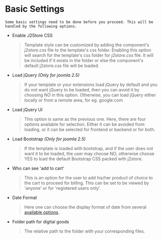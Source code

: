 # Basic Settings

    Some basic settings need to be done before you proceed. This will be handled by the following options.

 * Enable J2Store CSS
 
      >Template style can be customized by adding the component's *j2store.css* file to the template's css folder. Enabling this option will search for the template's css folder for _j2store.css_ file. It will be included if it exists in the folder or else the component's default j2store.css file will be loaded.

* Load jQuery
*(Only for joomla 2.5)*
    
    >If your template or your extensions load jQuery by default and you do not want jQuery to be loaded, then you can avoid it by choosing *NO* in this option. Otherwise, you can load jQuery either locally or from a remote area, for eg. google.com
    
* Load jQuery UI
    
    >This option is same as the previous one. Here, there are four options available for selection. Either it can be avoided from loading, or it can be selected for frontend or backend or for both.

* Load Bootstrap
 *(Only for joomla 2.5)*

    >If the template is loaded with bootstrap, and if the user does not want it to be loaded, the user may choose NO, otherwise choose YES to load the default Bootstrap CSS packed with j2store.

* Who can see 'add to cart'
 
    >This is an option for the user to add his/her product of choice to the cart to proceed for billing. This can be set to be viewed by 'anyone' or for 'registered users only'.

* Date Format

    >Here one can choose the display format of date from several [available options](http://php.net/manual/en/datetime.formats.date.php). 
    
* Folder path for digital goods

    >The relative path to the folder with your corresponding files. 


